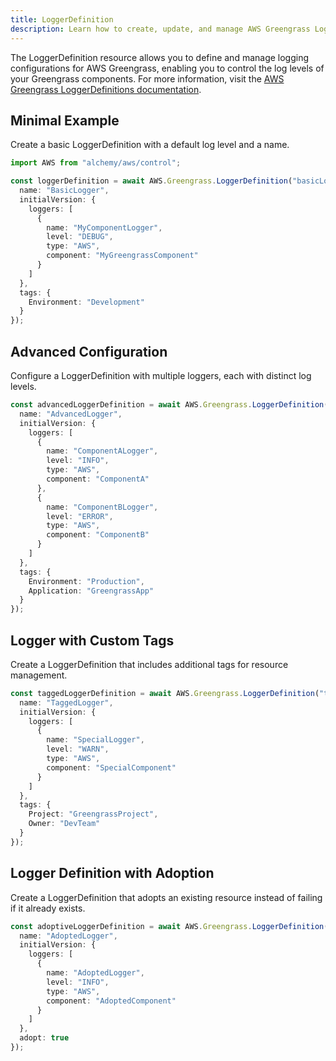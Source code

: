 ```yaml
---
title: LoggerDefinition
description: Learn how to create, update, and manage AWS Greengrass LoggerDefinitions using Alchemy Cloud Control.
---
```



The LoggerDefinition resource allows you to define and manage logging configurations for AWS Greengrass, enabling you to control the log levels of your Greengrass components. For more information, visit the [AWS Greengrass LoggerDefinitions documentation](https://docs.aws.amazon.com/greengrass/latest/userguide/).

## Minimal Example

Create a basic LoggerDefinition with a default log level and a name.

```ts
import AWS from "alchemy/aws/control";

const loggerDefinition = await AWS.Greengrass.LoggerDefinition("basicLoggerDefinition", {
  name: "BasicLogger",
  initialVersion: {
    loggers: [
      {
        name: "MyComponentLogger",
        level: "DEBUG",
        type: "AWS",
        component: "MyGreengrassComponent"
      }
    ]
  },
  tags: {
    Environment: "Development"
  }
});
```

## Advanced Configuration

Configure a LoggerDefinition with multiple loggers, each with distinct log levels.

```ts
const advancedLoggerDefinition = await AWS.Greengrass.LoggerDefinition("advancedLoggerDefinition", {
  name: "AdvancedLogger",
  initialVersion: {
    loggers: [
      {
        name: "ComponentALogger",
        level: "INFO",
        type: "AWS",
        component: "ComponentA"
      },
      {
        name: "ComponentBLogger",
        level: "ERROR",
        type: "AWS",
        component: "ComponentB"
      }
    ]
  },
  tags: {
    Environment: "Production",
    Application: "GreengrassApp"
  }
});
```

## Logger with Custom Tags

Create a LoggerDefinition that includes additional tags for resource management.

```ts
const taggedLoggerDefinition = await AWS.Greengrass.LoggerDefinition("taggedLoggerDefinition", {
  name: "TaggedLogger",
  initialVersion: {
    loggers: [
      {
        name: "SpecialLogger",
        level: "WARN",
        type: "AWS",
        component: "SpecialComponent"
      }
    ]
  },
  tags: {
    Project: "GreengrassProject",
    Owner: "DevTeam"
  }
});
```

## Logger Definition with Adoption

Create a LoggerDefinition that adopts an existing resource instead of failing if it already exists.

```ts
const adoptiveLoggerDefinition = await AWS.Greengrass.LoggerDefinition("adoptiveLoggerDefinition", {
  name: "AdoptedLogger",
  initialVersion: {
    loggers: [
      {
        name: "AdoptedLogger",
        level: "INFO",
        type: "AWS",
        component: "AdoptedComponent"
      }
    ]
  },
  adopt: true
});
```
